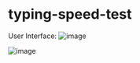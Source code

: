 # typing-speed-test

User Interface:
![image](https://user-images.githubusercontent.com/97732966/205474720-2084b8a2-b991-4485-bd47-4baaf5df17c6.png)


![image](https://user-images.githubusercontent.com/97732966/205474717-6506a8d0-acbb-4ba6-892c-4031ab27e988.png)

